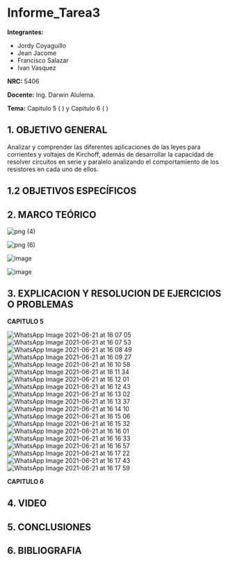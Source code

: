 # Informe_Tarea3
**Integrantes:**
- Jordy Coyaguillo
- Jean Jacome
- Francisco Salazar
- Ivan Vasquez



 **NRC:** 5406
 
 **Docente:** Ing. Darwin Alulema.
 
 **Tema:** Capitulo 5 ( ) y Capitulo 6 ( )
 
 ## 1. OBJETIVO GENERAL
 
Analizar y comprender las diferentes aplicaciones de las leyes para corrientes y voltajes de Kirchoff, además de desarrollar la capacidad de resolver circuitos en serie y paralelo analizando el comportamiento de los resistores en cada uno de ellos.

 ## 1.2 OBJETIVOS ESPECÍFICOS
 

 ## 2. MARCO TEÓRICO 
 
 ![png (4)](https://user-images.githubusercontent.com/85137954/122824117-d5014880-d2a5-11eb-930b-89641063f901.png)

 ![png (6)](https://user-images.githubusercontent.com/85137954/122824089-cca90d80-d2a5-11eb-9f08-b46c95d6677b.png)
 
 ![image](https://user-images.githubusercontent.com/85137954/122854822-ebc19280-d2d9-11eb-8068-c341f8a68164.png)

![image](https://user-images.githubusercontent.com/85137954/122855349-bbc6bf00-d2da-11eb-9454-9511d5048100.png)

 
 ## 3. EXPLICACION Y RESOLUCION DE EJERCICIOS O PROBLEMAS 
 
 **CAPITULO 5**
 
 
![WhatsApp Image 2021-06-21 at 16 07 05](https://user-images.githubusercontent.com/85137954/122829214-55c34300-d2ac-11eb-92e8-ee67c15a6ce7.jpeg)
![WhatsApp Image 2021-06-21 at 16 07 53](https://user-images.githubusercontent.com/85137954/122829224-5b208d80-d2ac-11eb-94ee-c6ebf81d9d4c.jpeg)
![WhatsApp Image 2021-06-21 at 16 08 49](https://user-images.githubusercontent.com/85137954/122829241-607dd800-d2ac-11eb-831a-03e38b82b713.jpeg)
![WhatsApp Image 2021-06-21 at 16 09 27](https://user-images.githubusercontent.com/85137954/122829252-64a9f580-d2ac-11eb-8300-cdf30621fd6f.jpeg)
![WhatsApp Image 2021-06-21 at 16 10 58](https://user-images.githubusercontent.com/85137954/122829264-68d61300-d2ac-11eb-968a-e7ff4b273825.jpeg)
![WhatsApp Image 2021-06-21 at 16 11 34](https://user-images.githubusercontent.com/85137954/122829277-6c699a00-d2ac-11eb-8369-823cded7e1f7.jpeg)
![WhatsApp Image 2021-06-21 at 16 12 01](https://user-images.githubusercontent.com/85137954/122829288-6ffd2100-d2ac-11eb-97cc-b50f269f8648.jpeg)
![WhatsApp Image 2021-06-21 at 16 12 43](https://user-images.githubusercontent.com/85137954/122829313-74c1d500-d2ac-11eb-8500-ac48a44a58c1.jpeg)
![WhatsApp Image 2021-06-21 at 16 13 02](https://user-images.githubusercontent.com/85137954/122829323-78555c00-d2ac-11eb-9da8-364da85f85e5.jpeg)
![WhatsApp Image 2021-06-21 at 16 13 37](https://user-images.githubusercontent.com/85137954/122829332-7db2a680-d2ac-11eb-9950-efac4cf25b32.jpeg)
![WhatsApp Image 2021-06-21 at 16 14 10](https://user-images.githubusercontent.com/85137954/122829347-830ff100-d2ac-11eb-8860-12b2bf84ab56.jpeg)
![WhatsApp Image 2021-06-21 at 16 15 06](https://user-images.githubusercontent.com/85137954/122829454-a5a20a00-d2ac-11eb-8f4d-32da8a8a886b.jpeg)
![WhatsApp Image 2021-06-21 at 16 15 32](https://user-images.githubusercontent.com/85137954/122829461-a8046400-d2ac-11eb-9ff9-be16237cbe66.jpeg)
![WhatsApp Image 2021-06-21 at 16 16 01](https://user-images.githubusercontent.com/85137954/122829592-cf5b3100-d2ac-11eb-9fa0-7312f8a206f2.jpeg)
![WhatsApp Image 2021-06-21 at 16 16 33](https://user-images.githubusercontent.com/85137954/122829619-d7b36c00-d2ac-11eb-9867-3810bf042f73.jpeg)
![WhatsApp Image 2021-06-21 at 16 16 57](https://user-images.githubusercontent.com/85137954/122829629-dbdf8980-d2ac-11eb-866d-5d85b58619e3.jpeg)
![WhatsApp Image 2021-06-21 at 16 17 22](https://user-images.githubusercontent.com/85137954/122829644-e13cd400-d2ac-11eb-8c05-a596950f7820.jpeg)
![WhatsApp Image 2021-06-21 at 16 17 43](https://user-images.githubusercontent.com/85137954/122829668-e69a1e80-d2ac-11eb-933a-15763fd928e8.jpeg)
![WhatsApp Image 2021-06-21 at 16 17 59](https://user-images.githubusercontent.com/85137954/122829683-ebf76900-d2ac-11eb-8823-1c9f08fabed4.jpeg)


 **CAPITULO 6**
 
 
## 4. VIDEO



## 5. CONCLUSIONES



## 6. BIBLIOGRAFIA

